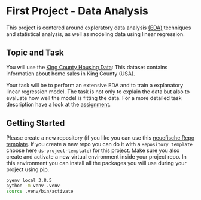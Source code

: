 # First Project - Data Analysis

This project is centered around exploratory data 
analysis [(EDA)](https://github.com/neuefische/datascience-infographics/blob/main/EDA_Checklist.md) techniques and statistical analysis, 
as well as modeling data using linear regression.

## Topic and Task

You will use the [King County Housing Data](data):
This dataset contains information about home sales in King County (USA). 

Your task will be to perform an extensive EDA and to train a explanatory linear regression model. The task is not only to explain the data but also to evaluate how well the model is fitting the data.
For a more detailed task description have a look at the [assignment](requirements.md).

## Getting Started

Please create a new repository (if you like you can use this [neuefische Repo template](https://github.com/neuefische/ds-eda-project-template). If you create a new repo you can do it with a `Repository template` choose here `ds-project-template`) for this project. Make sure you also create and activate a new virtual environment inside your project repo.
In this environment you can install all the packages you will use during your project using pip. 

```BASH
pyenv local 3.8.5
python -m venv .venv
source .venv/bin/activate
```